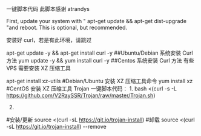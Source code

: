 一键脚本代码
此脚本感谢  atrandys

First, update your system with " apt-get update && apt-get dist-upgrade "and reboot. This is optional, but recommended.

安装好 curl，若是有此环境，请跳过

apt-get update -y && apt-get install curl -y           ##Ubuntu/Debian 系统安装 Curl 方法
yum update -y && yum install curl -y                   ##Centos 系统安装 Curl 方法
有些 VPS 需要安装 XZ 压缩工具

apt-get install xz-utils                              #Debian/Ubuntu 安装 XZ 压缩工具命令
yum install xz                                        #CentOS 安装 XZ 压缩工具
Trojan 一键脚本代码：
1.
bash <(curl -s -L https://github.com/V2RaySSR/Trojan/raw/master/Trojan.sh)



2.
#安装/更新
source <(curl -sL https://git.io/trojan-install)
#卸载
source <(curl -sL https://git.io/trojan-install) --remove

